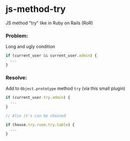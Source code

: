 # js-method-try
JS method "try" like in Ruby on Rails (RoR)

### Problem: 
Long and ugly condition 
```js
if (current_user && current_user.admin) {
  ...
}
```

### Resolve: 
Add to `Object.prototype` method `try` (via this small plugin)
```js
if (current_user.try.admin) {
  ...
}

// Also it's can be chained 

if (house.try.room.try.table) {
  ...
}
```


